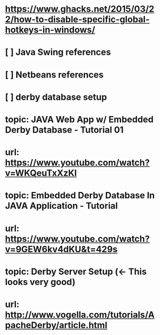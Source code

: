 # https://www.ghacks.net/2015/03/22/how-to-disable-specific-global-hotkeys-in-windows/
# [ ] Java Swing references
# [ ] Netbeans references
# [ ] derby database setup

# topic: JAVA Web App w/ Embedded Derby Database - Tutorial 01 
# url:   https://www.youtube.com/watch?v=WKQeuTxXzKI

# topic:  Embedded Derby Database In JAVA Application - Tutorial 
# url:    https://www.youtube.com/watch?v=9GEW6kv4dKU&t=429s


# topic:  Derby Server Setup (<- This looks very good)
# url:    http://www.vogella.com/tutorials/ApacheDerby/article.html
